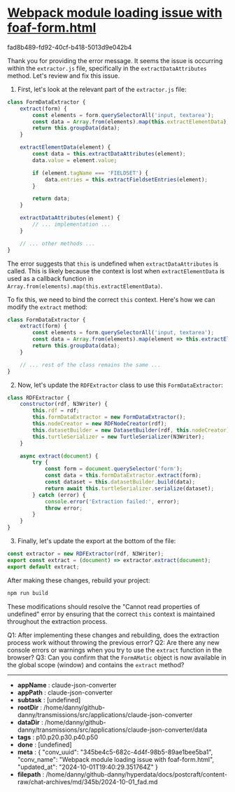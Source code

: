 # [Webpack module loading issue with foaf-form.html](https://claude.ai/chat/345be4c5-682c-4d4f-98b5-89ae1bee5ba1)

fad8b489-fd92-40cf-b418-5013d9e042b4

 Thank you for providing the error message. It seems the issue is occurring within the `extractor.js` file, specifically in the `extractDataAttributes` method. Let's review and fix this issue.

1. First, let's look at the relevant part of the `extractor.js` file:

```javascript
class FormDataExtractor {
    extract(form) {
        const elements = form.querySelectorAll('input, textarea');
        const data = Array.from(elements).map(this.extractElementData);
        return this.groupData(data);
    }

    extractElementData(element) {
        const data = this.extractDataAttributes(element);
        data.value = element.value;

        if (element.tagName === 'FIELDSET') {
            data.entries = this.extractFieldsetEntries(element);
        }

        return data;
    }

    extractDataAttributes(element) {
        // ... implementation ...
    }

    // ... other methods ...
}
```

The error suggests that `this` is undefined when `extractDataAttributes` is called. This is likely because the context is lost when `extractElementData` is used as a callback function in `Array.from(elements).map(this.extractElementData)`.

To fix this, we need to bind the correct `this` context. Here's how we can modify the `extract` method:

```javascript
class FormDataExtractor {
    extract(form) {
        const elements = form.querySelectorAll('input, textarea');
        const data = Array.from(elements).map(element => this.extractElementData(element));
        return this.groupData(data);
    }

    // ... rest of the class remains the same ...
}
```

2. Now, let's update the `RDFExtractor` class to use this `FormDataExtractor`:

```javascript
class RDFExtractor {
    constructor(rdf, N3Writer) {
        this.rdf = rdf;
        this.formDataExtractor = new FormDataExtractor();
        this.nodeCreator = new RDFNodeCreator(rdf);
        this.datasetBuilder = new DatasetBuilder(rdf, this.nodeCreator);
        this.turtleSerializer = new TurtleSerializer(N3Writer);
    }

    async extract(document) {
        try {
            const form = document.querySelector('form');
            const data = this.formDataExtractor.extract(form);
            const dataset = this.datasetBuilder.build(data);
            return await this.turtleSerializer.serialize(dataset);
        } catch (error) {
            console.error('Extraction failed:', error);
            throw error;
        }
    }
}
```

3. Finally, let's update the export at the bottom of the file:

```javascript
const extractor = new RDFExtractor(rdf, N3Writer);
export const extract = (document) => extractor.extract(document);
export default extract;
```

After making these changes, rebuild your project:

```bash
npm run build
```

These modifications should resolve the "Cannot read properties of undefined" error by ensuring that the correct `this` context is maintained throughout the extraction process.

Q1: After implementing these changes and rebuilding, does the extraction process work without throwing the previous error?
Q2: Are there any new console errors or warnings when you try to use the `extract` function in the browser?
Q3: Can you confirm that the `FormAMatic` object is now available in the global scope (window) and contains the `extract` method?

---

* **appName** : claude-json-converter
* **appPath** : claude-json-converter
* **subtask** : [undefined]
* **rootDir** : /home/danny/github-danny/transmissions/src/applications/claude-json-converter
* **dataDir** : /home/danny/github-danny/transmissions/src/applications/claude-json-converter/data
* **tags** : p10.p20.p30.p40.p50
* **done** : [undefined]
* **meta** : {
  "conv_uuid": "345be4c5-682c-4d4f-98b5-89ae1bee5ba1",
  "conv_name": "Webpack module loading issue with foaf-form.html",
  "updated_at": "2024-10-01T19:40:29.351764Z"
}
* **filepath** : /home/danny/github-danny/hyperdata/docs/postcraft/content-raw/chat-archives/md/345b/2024-10-01_fad.md